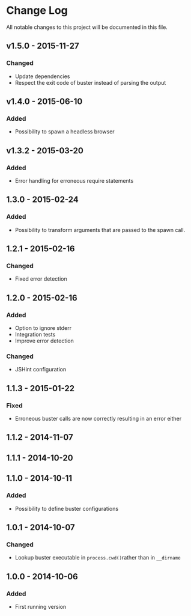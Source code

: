 # Change Log
All notable changes to this project will be documented in this file.

## v1.5.0 - 2015-11-27
### Changed
- Update dependencies
- Respect the exit code of buster instead of parsing the output

## v1.4.0 - 2015-06-10
### Added
- Possibility to spawn a headless browser

## v1.3.2 - 2015-03-20
### Added
- Error handling for erroneous require statements

## 1.3.0 - 2015-02-24
### Added
- Possibility to transform arguments that are passed to the spawn call.

## 1.2.1 - 2015-02-16
### Changed
- Fixed error detection

## 1.2.0 - 2015-02-16
### Added
- Option to ignore stderr
- Integration tests
- Improve error detection

### Changed
- JSHint configuration

## 1.1.3 - 2015-01-22
### Fixed
- Erroneous buster calls are now correctly resulting in an error either

## 1.1.2 - 2014-11-07
## 1.1.1 - 2014-10-20
## 1.1.0 - 2014-10-11
### Added
- Possibility to define buster configurations

## 1.0.1 - 2014-10-07
### Changed
- Lookup buster executable in `process.cwd()`rather than in `__dirname`

## 1.0.0 - 2014-10-06
### Added
- First running version
